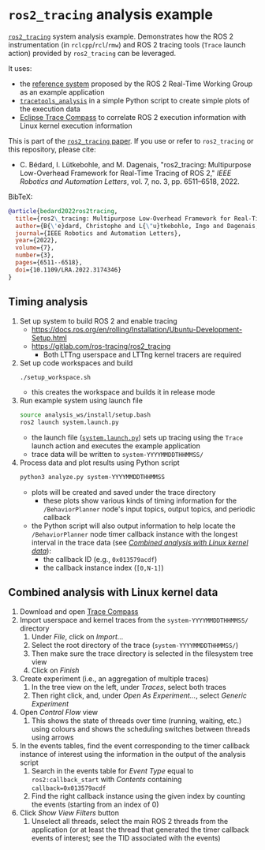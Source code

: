 # `ros2_tracing` analysis example

[`ros2_tracing`](https://gitlab.com/ros-tracing/ros2_tracing) system analysis example.
Demonstrates how the ROS 2 instrumentation (in `rclcpp`/`rcl`/`rmw`) and ROS 2 tracing tools (`Trace` launch action) provided by `ros2_tracing` can be leveraged.

It uses:
* the [reference system](https://github.com/ros-realtime/reference-system) proposed by the ROS 2 Real-Time Working Group as an example application
* [`tracetools_analysis`](https://gitlab.com/ros-tracing/tracetools_analysis) in a simple Python script to create simple plots of the execution data
* [Eclipse Trace Compass](https://www.eclipse.org/tracecompass/) to correlate ROS 2 execution information with Linux kernel execution information

This is part of the [`ros2_tracing` paper](https://arxiv.org/abs/2201.00393).
If you use or refer to `ros2_tracing` or this repository, please cite:
* C. Bédard, I. Lütkebohle, and M. Dagenais, "ros2_tracing: Multipurpose Low-Overhead Framework for Real-Time Tracing of ROS 2," *IEEE Robotics and Automation Letters*, vol. 7, no. 3, pp. 6511–6518, 2022.

BibTeX:
```bibtex
@article{bedard2022ros2tracing,
  title={ros2\_tracing: Multipurpose Low-Overhead Framework for Real-Time Tracing of ROS 2},
  author={B{\'e}dard, Christophe and L{\"u}tkebohle, Ingo and Dagenais, Michel},
  journal={IEEE Robotics and Automation Letters},
  year={2022},
  volume={7},
  number={3},
  pages={6511--6518},
  doi={10.1109/LRA.2022.3174346}
}
```

## Timing analysis

1. Set up system to build ROS 2 and enable tracing
    * https://docs.ros.org/en/rolling/Installation/Ubuntu-Development-Setup.html
    * https://gitlab.com/ros-tracing/ros2_tracing
        * Both LTTng userspace and LTTng kernel tracers are required
1. Set up code workspaces and build
    ```sh
    ./setup_workspace.sh
    ```
    * this creates the workspace and builds it in release mode
1. Run example system using launch file
    ```sh
    source analysis_ws/install/setup.bash
    ros2 launch system.launch.py
    ```
    * the launch file ([`system.launch.py`](./system.launch.py)) sets up tracing using the `Trace` launch action and executes the example application
    * trace data will be written to `system-YYYYMMDDTHHMMSS/`
1. Process data and plot results using Python script
    ```sh
    python3 analyze.py system-YYYYMMDDTHHMMSS
    ```
    * plots will be created and saved under the trace directory
        * these plots show various kinds of timing information for the `/BehaviorPlanner` node's input topics, output topics, and periodic callback
    * the Python script will also output information to help locate the `/BehaviorPlanner` node timer callback instance with the longest interval in the trace data (see [*Combined analysis with Linux kernel data*](#combined-analysis-with-Linux-kernel-data)):
        * the callback ID (e.g., `0x013579acdf`)
        * the callback instance index (`[0,N-1]`)

## Combined analysis with Linux kernel data

1. Download and open [Trace Compass](https://www.eclipse.org/tracecompass/)
1. Import userspace and kernel traces from the `system-YYYYMMDDTHHMMSS/` directory
    1. Under *File*, click on *Import...*
    1. Select the root directory of the trace (`system-YYYYMMDDTHHMMSS/`)
    1. Then make sure the trace directory is selected in the filesystem tree view
    1. Click on *Finish*
1. Create experiment (i.e., an aggregation of multiple traces)
    1. In the tree view on the left, under *Traces*, select both traces
    1. Then right click, and, under *Open As Experiment...*, select *Generic Experiment*
1. Open *Control Flow* view
    1. This shows the state of threads over time (running, waiting, etc.) using colours and shows the scheduling switches between threads using arrows
1. In the events tables, find the event corresponding to the timer callback instance of interest using the information in the output of the analysis script
    1. Search in the events table for *Event Type* equal to `ros2:callback_start` with *Contents* containing `callback=0x013579acdf`
    1. Find the right callback instance using the given index by counting the events (starting from an index of 0)
1. Click *Show View Filters* button
    1. Unselect all threads, select the main ROS 2 threads from the application (or at least the thread that generated the timer callback events of interest; see the TID associated with the events)
